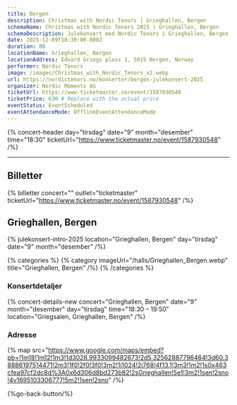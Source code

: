 ```yaml
---
title: Bergen
description: Christmas with Nordic Tenors | Grieghallen, Bergen
schemaName: Christmas with Nordic Tenors 2025 | Grieghallen, Bergen
schemaDescription: Julekonsert med Nordic Tenors i Grieghallen, Bergen
date: 2025-12-09T18:30:00.000Z
duration: 80
locationName: Grieghallen, Bergen
locationAddress: Edvard Griegs plass 1, 5015 Bergen, Norway
performer: Nordic Tenors
image: /images/Christmas_with_Nordic_Tenors_v2.webp
url: https://nordictenors.no/konserter/bergen-julekonsert-2025
organizer: Nordic Moments AS
ticketUrl: https://www.ticketmaster.no/event/1587930548
ticketPrice: 630 # Replace with the actual price
eventStatus: EventScheduled
eventAttendanceMode: OfflineEventAttendanceMode
---
```


{% concert-header day="tirsdag" date="9" month="desember" time="18:30" ticketUrl="https://www.ticketmaster.no/event/1587930548" /%}

---

## Billetter

{% billetter concert="" outlet="ticketmaster" ticketUrl="https://www.ticketmaster.no/event/1587930548" /%}

## Grieghallen, Bergen

{% julekonsert-intro-2025 location="Grieghallen, Bergen" day="tirsdag" date="9" month="desember" /%}

{% categories %}
{% category imageUrl="/halls/Grieghallen_Bergen.webp" title="Grieghallen, Bergen" /%}
{% /categories %}

### Konsertdetaljer

{% concert-details-new concert="Grieghallen, Bergen" date="9" month="desember" day="tirsdag" time="18:30 – 19:50" location="Griegsalen, Grieghallen, Bergen" /%}

### Adresse

{% map src="https://www.google.com/maps/embed?pb=!1m18!1m12!1m3!1d3028.9933099482673!2d5.32562887796464!3d60.38886197514471!2m3!1f0!2f0!3f0!3m2!1i1024!2i768!4f13.1!3m3!1m2!1s0x463cfea97cf2dc8d%3A0x6d306d8bd273b82!2sGrieghallen!5e1!3m2!1sen!2sno!4v1695103306777!5m2!1sen!2sno" /%}

{%go-back-button/%}
